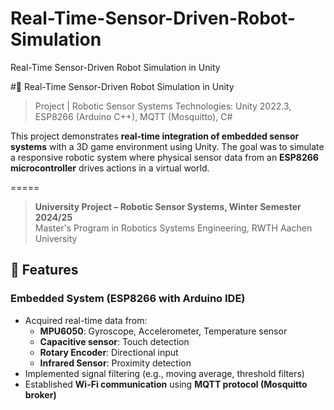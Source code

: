 # Real-Time-Sensor-Driven-Robot-Simulation
Real-Time Sensor-Driven Robot Simulation in Unity



#🦾 Real-Time Sensor-Driven Robot Simulation in Unity
> Project | Robotic Sensor Systems 
> Technologies: Unity 2022.3, ESP8266 (Arduino C++), MQTT (Mosquitto), C#

This project demonstrates **real-time integration of embedded sensor systems** with a 3D game environment using Unity. The goal was to simulate a responsive robotic system where physical sensor data from an **ESP8266 microcontroller** drives actions in a virtual world.



=====


> **University Project – Robotic Sensor Systems, Winter Semester 2024/25**  
> Master's Program in Robotics Systems Engineering, RWTH Aachen University



## 🔧 Features

### Embedded System (ESP8266 with Arduino IDE)
- Acquired real-time data from:
  - **MPU6050**: Gyroscope, Accelerometer, Temperature sensor
  - **Capacitive sensor**: Touch detection
  - **Rotary Encoder**: Directional input
  - **Infrared Sensor**: Proximity detection
- Implemented signal filtering (e.g., moving average, threshold filters)
- Established **Wi-Fi communication** using **MQTT protocol (Mosquitto broker)**
